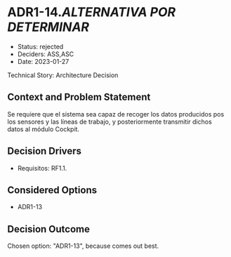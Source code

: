 # ADR1-14.*ALTERNATIVA POR DETERMINAR*

* Status: rejected
* Deciders: ASS,ASC
* Date: 2023-01-27

Technical Story: Architecture Decision

## Context and Problem Statement

Se requiere que el sistema sea capaz de recoger los datos producidos pos los sensores y las líneas de trabajo, y posteriormente transmitir dichos datos al módulo Cockpit.

## Decision Drivers

* Requisitos: RF1.1.

## Considered Options

* ADR1-13

## Decision Outcome

Chosen option: "ADR1-13", because comes out best.
